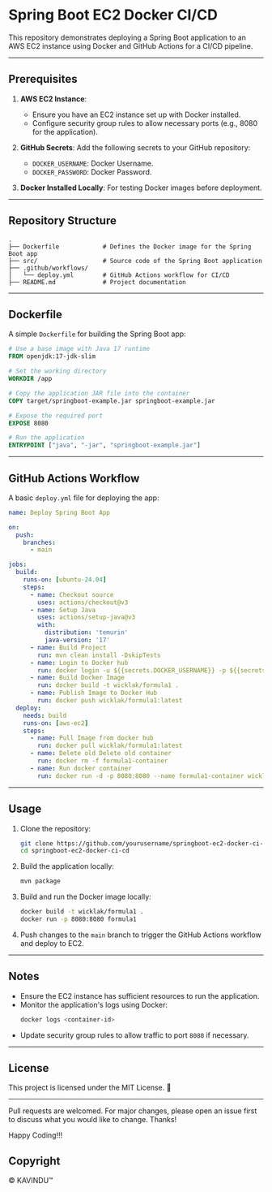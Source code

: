 # Spring Boot EC2 Docker CI/CD

This repository demonstrates deploying a Spring Boot application to an AWS EC2 instance using Docker and GitHub Actions for a CI/CD pipeline.

---

## Prerequisites

1. **AWS EC2 Instance**:
   - Ensure you have an EC2 instance set up with Docker installed.
   - Configure security group rules to allow necessary ports (e.g., 8080 for the application).

2. **GitHub Secrets**:
   Add the following secrets to your GitHub repository:
   - `DOCKER_USERNAME`: Docker Username.
   - `DOCKER_PASSWORD`: Docker Password.
   

3. **Docker Installed Locally**: For testing Docker images before deployment.

---

## Repository Structure

```plaintext
.
├── Dockerfile            # Defines the Docker image for the Spring Boot app
├── src/                  # Source code of the Spring Boot application
├── .github/workflows/
│   └── deploy.yml        # GitHub Actions workflow for CI/CD
├── README.md             # Project documentation
```

---

## Dockerfile

A simple `Dockerfile` for building the Spring Boot app:

```dockerfile
# Use a base image with Java 17 runtime
FROM openjdk:17-jdk-slim

# Set the working directory
WORKDIR /app

# Copy the application JAR file into the container
COPY target/springboot-example.jar springboot-example.jar

# Expose the required port
EXPOSE 8080

# Run the application
ENTRYPOINT ["java", "-jar", "springboot-example.jar"]
```

---

## GitHub Actions Workflow

A basic `deploy.yml` file for deploying the app:

```yaml
name: Deploy Spring Boot App

on:
  push:
    branches:
      - main

jobs:
  build:
    runs-on: [ubuntu-24.04]
    steps:
      - name: Checkout source
        uses: actions/checkout@v3
      - name: Setup Java
        uses: actions/setup-java@v3
        with:
          distribution: 'temurin'
          java-version: '17'
      - name: Build Project
        run: mvn clean install -DskipTests
      - name: Login to Docker hub
        run: docker login -u ${{secrets.DOCKER_USERNAME}} -p ${{secrets.DOCKER_PASSWORD}}
      - name: Build Docker Image
        run: docker build -t wicklak/formula1 .
      - name: Publish Image to Docker Hub
        run: docker push wicklak/formula1:latest
  deploy:
    needs: build
    runs-on: [aws-ec2]
    steps:
      - name: Pull Image from docker hub
        run: docker pull wicklak/formula1:latest
      - name: Delete old Delete old container
        run: docker rm -f formula1-container
      - name: Run docker container
        run: docker run -d -p 8080:8080 --name formula1-container wicklak/formula1

```

---

## Usage

1. Clone the repository:
   ```bash
   git clone https://github.com/yourusername/springboot-ec2-docker-ci-cd.git
   cd springboot-ec2-docker-ci-cd
   ```

2. Build the application locally:
   ```bash
   mvn package
   ```

3. Build and run the Docker image locally:
   ```bash
   docker build -t wicklak/formula1 .
   docker run -p 8080:8080 formula1
   ```

4. Push changes to the `main` branch to trigger the GitHub Actions workflow and deploy to EC2.

---

## Notes

- Ensure the EC2 instance has sufficient resources to run the application.
- Monitor the application's logs using Docker:
  ```bash
  docker logs <container-id>
  ```
- Update security group rules to allow traffic to port `8080` if necessary.

---

## License

This project is licensed under the MIT License. 🤭

---

Pull requests are welcomed. For major changes, please open an issue first to discuss what you would like to change. Thanks!

Happy Coding!!!

## Copyright
© KAVINDU™

